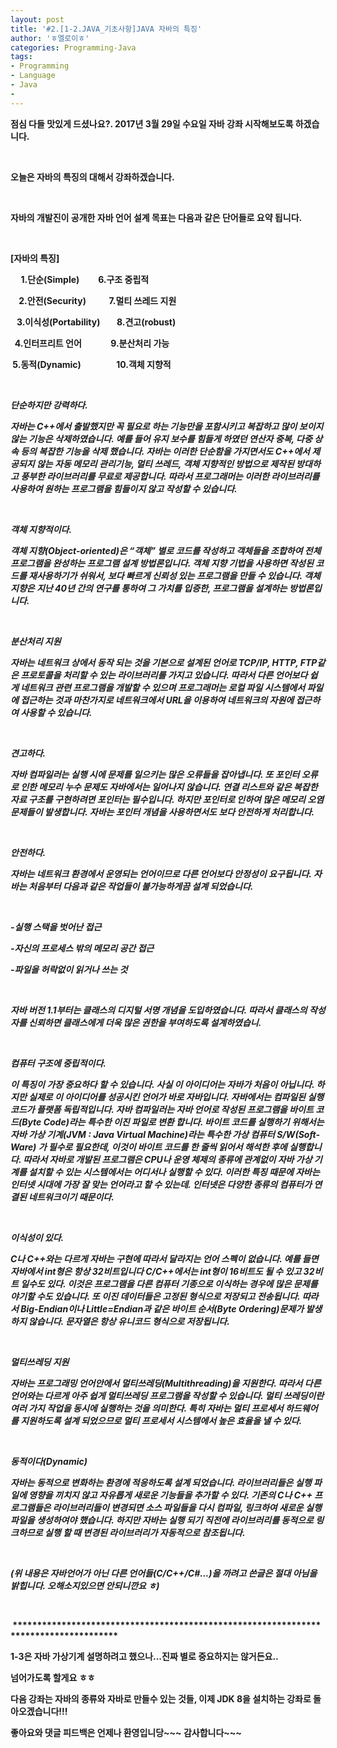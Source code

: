 ```yaml
---
layout: post
title: '#2.[1-2.JAVA_기초사항]JAVA 자바의 특징'
author: 'ㅎ엘로이ㅎ'
categories: Programming-Java
tags:
- Programming
- Language
- Java
-
---
```



<script> location.href='https://cafe.naver.com/develoid/701413' ; </script>

<b><p><b></p><p>점심 다들 맛있게 드셨나요?. 2017년 3월 29일 수요일 자바 강좌 시작해보도록 하겠습니다.</p><p>&nbsp;</p><p>오늘은 자바의 특징의 대해서 강좌하겠습니다.</p><p>&nbsp;</p><p>자바의 개발진이 공개한 자바 언어 설계 목표는 다음과 같은 단어들로 요약 됩니다.</p><p>&nbsp;</p><p>[자바의 특징]</p><p>&nbsp; &nbsp; &nbsp;1.단순(Simple)&nbsp; &nbsp; &nbsp; &nbsp; &nbsp;6.구조 중립적</p><p>&nbsp; &nbsp; 2.안전(Security)&nbsp; &nbsp; &nbsp; &nbsp; &nbsp; &nbsp;7.멀티 쓰레드 지원</p><p>&nbsp; &nbsp;3.이식성(Portability)&nbsp; &nbsp; &nbsp; &nbsp;&nbsp;8.견고(robust)</p><p>&nbsp; 4.인터프리트 언어&nbsp; &nbsp; &nbsp; &nbsp; &nbsp; &nbsp; &nbsp;&nbsp;9.분산처리 가능</p><p>&nbsp;5.동적(Dynamic)&nbsp; &nbsp; &nbsp; &nbsp; &nbsp; &nbsp; &nbsp; &nbsp; &nbsp;10.객체 지향적</p><p>&nbsp;</p><p>*단순하지만 강력하다.</p><p>자바는 C++에서 출발했지만 꼭 필요로 하는 기능만을 포함시키고 복잡하고 많이 보이지 않는 기능은 삭제하였습니다. 예를 들어 유지 보수를 힘들게 하였던 연산자 중복, 다중 상속 등의 복잡한 기능을 삭제 했습니다. 자바는 이러한 단순함을 가지면서도 C++에서 제공되지 않는 자동 메모리 관리기능, 멀티 쓰레드, 객체 지향적인 방법으로 제작된 방대하고 풍부한 라이브러리를 무료로 제공합니다. 따라서 프로그래머는 이러한 라이브러리를 사용하여 원하는 프로그램을 힘들이지 않고 작성할 수 있습니다.</p><p>&nbsp;</p><p>*객체 지향적이다.</p><p>객체 지향(Object-oriented)은 “객체” 별로 코드를 작성하고 객체들을 조합하여 전체 프로그램을 완성하는 프로그램 설계 방법론입니다. 객체 지향 기법을 사용하면 작성된 코드를 재사용하기가 쉬워서, 보다 빠르게 신뢰성 있는 프로그램을 만들 수 있습니다. 객체 지향은 지난 40년 간의 연구를 통하여 그 가치를 입증한, 프로그램을 설계하는 방법론입니다.</p><p>&nbsp;</p><p>*분산처리 지원</p><p>자바는 네트워크 상에서 동작 되는 것을 기본으로 설계된 언어로 TCP/IP, HTTP, FTP같은 프로토콜을 처리할 수 있는 라이브러리를 가지고 있습니다. 따라서 다른 언어보다 쉽게 네트워크 관련 프로그램을 개발할 수 있으며 프로그래머는 로컬 파일 시스템에서 파일에 접근하는 것과 마찬가지로 네트워크에서 URL을 이용하여 네트워크의 자원에 접근하여 사용할 수 있습니다.</p><p>&nbsp;</p><p>*견고하다.</p><p>자바 컴파일러는 실행 시에 문제를 일으키는 많은 오류들을 잡아냅니다. 또 포인터 오류로 인한 메모리 누수 문제도 자바에서는 일어나지 않습니다. 연결 리스트와 같은 복잡한 자료 구조를 구현하려면 포인터는 필수입니다. 하지만 포인터로 인하여 많은 메모리 오염 문제들이 발생합니다. 자바는 포인터 개념을 사용하면서도 보다 안전하게 처리합니다.</p><p>&nbsp;</p><p>*안전하다.</p><p>자바는 네트워크 환경에서 운영되는 언어이므로 다른 언어보다 안정성이 요구됩니다. 자바는 처음부터 다음과 같은 작업들이 불가능하게끔 설계 되었습니다.</p><p>&nbsp;</p><p>-실행 스택을 벗어난 접근</p><p>-자신의 프로세스 밖의 메모리 공간 접근</p><p>-파일을 허락없이 읽거나 쓰는 것</p><p>&nbsp;</p><p>자바 버전 1.1부터는 클래스의 디지털 서명 개념을 도입하였습니다. 따라서 클래스의 작성 자를 신뢰하면 클래스에게 더욱 많은 권한을 부여하도록 설계하였습니.</p><p>&nbsp;</p><p>*컴퓨터 구조에 중립적이다.</p><p>이 특징이 가장 중요하다 할 수 있습니다. 사실 이 아이디어는 자바가 처음이 아닙니다. 하지만 실제로 이 아이디어를 성공시킨 언어가 바로 자바입니다. 자바에서는 컴파일된 실행 코드가 플랫폼 독립적입니다. 자바 컴파일러는 자바 언어로 작성된 프로그램을 바이트 코드(Byte Code)라는 특수한 이진 파일로 변환 합니다. 바이트 코드를 실행하기 위해서는 자바 가상 기계(JVM : Java Virtual Machine)라는 특수한 가상 컴퓨터 S/W(Soft-Ware) 가 필수로 필요한데, 이것이 바이트 코드를 한 줄씩 읽어서 해석한 후에 실행합니다. 따라서 자바로 개발된 프로그램은  CPU나 운영 체제의 종류에 관계없이 자바 가상 기계를 설치할 수 있는 시스템에서는 어디서나 실행할 수 있다. 이러한 특징 때문에 자바는 인터넷 시대에 가장 잘 맞는 언어라고 할 수 있는데. 인터넷은 다양한 종류의 컴퓨터가 연결된 네트워크이기 때문이다.</p><p>&nbsp;</p><p>*이식성이 있다.</p><p>C나 C++와는 다르게 자바는 구현에 따라서 달라지는 언어 스펙이 없습니다. 예를 들면 자바에서 int형은 항상 32비트입니다 C/C++에서는 int형이 16비트도 될 수 있고 32비트 일수도 있다. 이것은 프로그램을 다른 컴퓨터 기종으로 이식하는 경우에 많은 문제를 야기할 수도 있습니다. 또 이진 데이터들은 고정된 형식으로 저장되고 전송됩니다. 따라서 Big-Endian이나 Little=Endian과 같은 바이트 순서(Byte Ordering)문제가 발생하지 않습니다. 문자열은 항상 유니코드 형식으로 저장됩니다.</p><p>&nbsp;</p><p>*멀티쓰레딩 지원</p><p>자바는 프로그래밍 언어안에서 멀티쓰레딩(Multithreading)을 지원한다. 따라서 다른 언어와는 다르게 아주 쉽게 멀티쓰레딩 프로그램을 작성할 수 있습니다. 멀티 쓰레딩이란 여러 가지 작업을 동시에 실행하는 것을 의미한다. 특히 자바는 멀티 프로세서 하드웨어를 지원하도록 설계 되었으므로 멀티 프로세서 시스템에서 높은 효율을 낼 수 있다.</p><p>&nbsp;</p><p>*동적이다(Dynamic)</p><p>자바는 동적으로 변화하는 환경에 적응하도록 설계 되었습니다. 라이브러리들은 실행 파일에 영향을 끼치지 않고 자유롭게 새로운 기능들을 추가할 수 있다. 기존의 C나 C++ 프로그램들은 라이브러리들이 변경되면 소스 파일들을 다시 컴파일, 링크하여 새로운 실행 파일을 생성하여야 했습니다. 하지만 자바는 실행 되기 직전에 라이브러리를 동적으로 링크하므로 실행 할 때 변경된 라이브러리가 자동적으로 참조됩니다.</p><p>&nbsp;</p><p>(위 내용은 자바언어가 아닌 다른 언어들(C/C++/C#...)을 까려고 쓴글은 절대 아님을 밝힙니다. 오해소지있으면 안되니깐요 ㅎ)</p><p>&nbsp;</p><p>&nbsp;**********************************************************************************************</p><p>1-3은 자바 가상기계 설명하려고 했으나...진짜 별로 중요하지는 않거든요..</p><p>넘어가도록 할게요 ㅎㅎ</p><p><b><b></b></p><p>다음 강좌는 자바의 종류와 자바로 만들수 있는 것들, 이제 JDK 8을 설치하는 강좌로 돌아오겠습니다!!!</p><p><b><b></b></p><p><b>좋아요와 댓글 피드백은 언제나 환영입니당~~~ 감사합니다~~~</b></p></blockquote><p></p><p></p><p></p><p></p><p></p><p></p><p></p><p></p><p></p><p></p><p></p><p></p><p></p><p></p><p></p><p></p><p></p><p></p><p></p><p></p><p></p><p></p><p></p><p></p><p></p><p></p><p></p><p></p><p></p><p></p><p></p><p></p><p></p><p></p><p></p><p></p><p></p><p></p><p></p><p></p><p></p><p></p><p></p><p></p><p></p><p></p><p></p><p></p><p></p><p></p><p></p>
